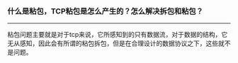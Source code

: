 ### 什么是粘包，TCP粘包是怎么产生的？怎么解决拆包和粘包？

------

粘包问题主要就是对于tcp来说，它所感知到的只有数据流，对于数据的结构，它无从感知，因此会有所谓的粘包拆包，但是在合理设计的数据协议之下，这些就不是问题。